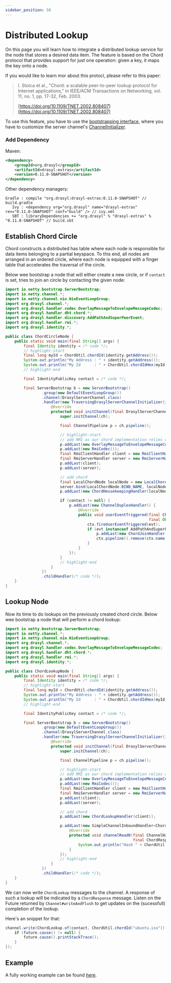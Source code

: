 ```yaml
---
sidebar_position: 50
---
```

# Distributed Lookup

On this page you will learn how to integrate a distributed lookup service for the node that stores a desired data item.
The feature is based on the Chord protocol that provides support for just one operation: given a key, it maps the key onto a node.

If you would like to learn mor about this protocl, please refer to this paper:
> I. Stoica et al., "Chord: a scalable peer-to-peer lookup protocol for Internet applications," in
> IEEE/ACM Transactions on Networking, vol. 11, no. 1, pp. 17-32, Feb. 2003.
> 
> [https://doi.org/10.1109/TNET.2002.808407](https://doi.org/10.1109/TNET.2002.808407)

To use this feature, you have to use the [bootstrapping interface](./bootstrapping.md), where you have to customize the server channel's [ChannelInitializer](https://netty.io/4.0/api/io/netty/channel/ChannelInitializer.html).

### Add Dependency

Maven:
```xml title="pom.xml"
<dependency>
    <groupId>org.drasyl</groupId>
    <artifactId>drasyl-extras</artifactId>
    <version>0.11.0-SNAPSHOT</version>
</dependency>
```

Other dependency managers:
```
Gradle : compile "org.drasyl:drasyl-extras:0.11.0-SNAPSHOT" // build.gradle 
   Ivy : <dependency org="org.drasyl" name="drasyl-extras" rev="0.11.0-SNAPSHOT" conf="build" /> // ivy.xml
   SBT : libraryDependencies += "org.drasyl" % "drasyl-extras" % "0.11.0-SNAPSHOT" // build.sbt
```

## Establish Chord Circle

Chord constructs a distributed has table where each node is responsible for data items belonging to a partial keyspace.
To this end, all nodes are arranged in an ordered circle, where each node is equipped with a finger table that accelerates the traversal of the circle.

Below wee bootstrap a node that will either create a new circle, or if `contact` is set, tries to join an circle by contacting the given node:

```java title="ChordCircleNode.java"
import io.netty.bootstrap.ServerBootstrap;
import io.netty.channel.*;
import io.netty.channel.nio.NioEventLoopGroup;
import org.drasyl.channel.*;
import org.drasyl.handler.codec.OverlayMessageToEnvelopeMessageCodec;
import org.drasyl.handler.dht.chord.*;
import org.drasyl.handler.discovery.AddPathAndSuperPeerEvent;
import org.drasyl.handler.rmi.*;
import org.drasyl.identity.*;

public class ChordCircleNode {
    public static void main(final String[] args) {
        final Identity identity = /* code */;
        // highlight-start
        final long myId = ChordUtil.chordId(identity.getAddress());
        System.out.println("My Address : " + identity.getAddress());
        System.out.println("My Id      : " + ChordUtil.chordIdHex(myId) + " (" + ChordUtil.chordIdPosition(myId) + ")");
        // highlight-end

        final IdentityPublicKey contact = /* code */;

        final ServerBootstrap b = new ServerBootstrap()
                .group(new DefaultEventLoopGroup())
                .channel(DrasylServerChannel.class)
                .handler(new TraversingDrasylServerChannelInitializer(identity, new NioEventLoopGroup(1), 0) {
                    @Override
                    protected void initChannel(final DrasylServerChannel ch) {
                        super.initChannel(ch);

                        final ChannelPipeline p = ch.pipeline();

                        // highlight-start
                        // add RMI as our chord implementation relies on it
                        p.addLast(new OverlayMessageToEnvelopeMessageCodec());
                        p.addLast(new RmiCodec());
                        final RmiClientHandler client = new RmiClientHandler();
                        final RmiServerHandler server = new RmiServerHandler();
                        p.addLast(client);
                        p.addLast(server);

                        // add chord
                        final LocalChordNode localNode = new LocalChordNode(identity.getIdentityPublicKey(), client);
                        server.bind(LocalChordNode.BIND_NAME, localNode);
                        p.addLast(new ChordHousekeepingHandler(localNode));

                        if (contact != null) {
                            p.addLast(new ChannelDuplexHandler() {
                                @Override
                                public void userEventTriggered(final ChannelHandlerContext ctx,
                                                               final Object evt) {
                                    ctx.fireUserEventTriggered(evt);
                                    if (evt instanceof AddPathAndSuperPeerEvent) {
                                        p.addLast(new ChordJoinHandler(contact, localNode));
                                        ctx.pipeline().remove(ctx.name());
                                    }
                                }
                            });
                        }
                        // highlight-end
                    }
                })
                .childHandler(/* code */);
    }
}
```

## Lookup Node

Now its time to do lookups on the previously created chord circle.
Below wee bootstrap a node that will perform a chord lookup:

```java title="ChordLookupNode.java"
import io.netty.bootstrap.ServerBootstrap;
import io.netty.channel.*;
import io.netty.channel.nio.NioEventLoopGroup;
import org.drasyl.channel.*;
import org.drasyl.handler.codec.OverlayMessageToEnvelopeMessageCodec;
import org.drasyl.handler.dht.chord.*;
import org.drasyl.handler.rmi.*;
import org.drasyl.identity.*;

public class ChordLookupNode {
    public static void main(final String[] args) {
        final Identity identity = /* code */;
        // highlight-start
        final long myId = ChordUtil.chordId(identity.getAddress());
        System.out.println("My Address : " + identity.getAddress());
        System.out.println("My Id      : " + ChordUtil.chordIdHex(myId) + " (" + ChordUtil.chordIdPosition(myId) + ")");
        // highlight-end

        final IdentityPublicKey contact = /* code */;

        final ServerBootstrap b = new ServerBootstrap()
                .group(new DefaultEventLoopGroup())
                .channel(DrasylServerChannel.class)
                .handler(new TraversingDrasylServerChannelInitializer(identity, new NioEventLoopGroup(1)) {
                    @Override
                    protected void initChannel(final DrasylServerChannel ch) {
                        super.initChannel(ch);

                        final ChannelPipeline p = ch.pipeline();

                        // highlight-start
                        // add RMI as our chord implementation relies on it
                        p.addLast(new OverlayMessageToEnvelopeMessageCodec());
                        p.addLast(new RmiCodec());
                        final RmiClientHandler client = new RmiClientHandler();
                        final RmiServerHandler server = new RmiServerHandler();
                        p.addLast(client);
                        p.addLast(server);

                        // add chord
                        p.addLast(new ChordLookupHandler(client));

                        p.addLast(new SimpleChannelInboundHandler<ChordResponse>() {
                            @Override
                            protected void channelRead0(final ChannelHandlerContext ctx,
                                                        final ChordResponse msg) {
                                System.out.println("Hash " + ChordUtil.chordIdHex(msg.getId()) + " (" + ChordUtil.chordIdPosition(msg.getId()) + ") belongs to node " + msg.getAddress() + " (" + ChordUtil.chordIdPosition(msg.getAddress()) + ")");
                            }
                        });
                        // highlight-end
                    }
                })
                .childHandler(/* code */);
    }
}

```

We can now write `ChordLookup` messages to the channel. A response of such a lookup will be indicated by a `ChordResponse` message.
Listen on the Future returned by `Channel#writeAndFlush` to get updates on the (sucessfull) completion of the lookup.

Here's an snippet for that:
```java
channel.write(ChordLookup.of(contact, ChordUtil.chordId("ubuntu.iso"))).addListener((ChannelFutureListener) future -> {
    if (future.cause() != null) {
        future.cause().printStackTrace();
    }
});
```

## Example

A fully working example can be found [here](https://github.com/drasyl/drasyl/tree/master/drasyl-examples/src/main/java/org/drasyl/example/chord).
